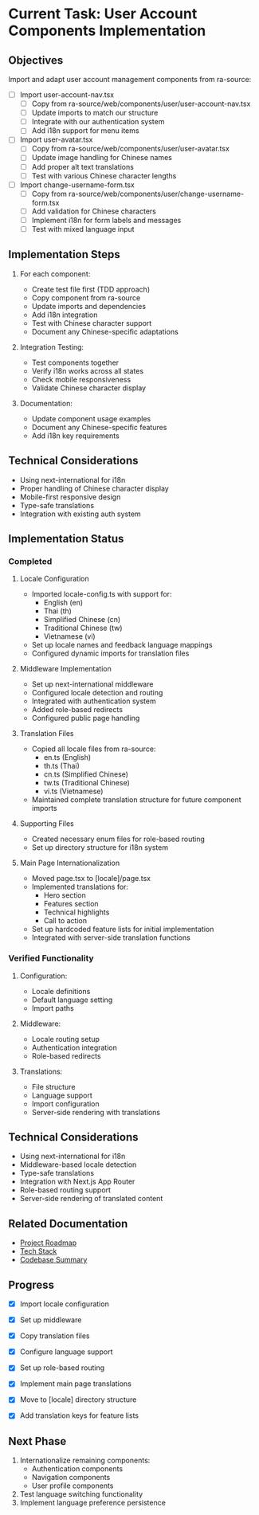 # Current Task: User Account Components Implementation

## Objectives

Import and adapt user account management components from ra-source:

- [ ] Import user-account-nav.tsx
  - [ ] Copy from ra-source/web/components/user/user-account-nav.tsx
  - [ ] Update imports to match our structure
  - [ ] Integrate with our authentication system
  - [ ] Add i18n support for menu items
  
- [ ] Import user-avatar.tsx
  - [ ] Copy from ra-source/web/components/user/user-avatar.tsx
  - [ ] Update image handling for Chinese names
  - [ ] Add proper alt text translations
  - [ ] Test with various Chinese character lengths

- [ ] Import change-username-form.tsx
  - [ ] Copy from ra-source/web/components/user/change-username-form.tsx
  - [ ] Add validation for Chinese characters
  - [ ] Implement i18n for form labels and messages
  - [ ] Test with mixed language input

## Implementation Steps

1. For each component:
   - Create test file first (TDD approach)
   - Copy component from ra-source
   - Update imports and dependencies
   - Add i18n integration
   - Test with Chinese character support
   - Document any Chinese-specific adaptations

2. Integration Testing:
   - Test components together
   - Verify i18n works across all states
   - Check mobile responsiveness
   - Validate Chinese character display

3. Documentation:
   - Update component usage examples
   - Document any Chinese-specific features
   - Add i18n key requirements

## Technical Considerations

- Using next-international for i18n
- Proper handling of Chinese character display
- Mobile-first responsive design
- Type-safe translations
- Integration with existing auth system

## Implementation Status

### Completed

1. Locale Configuration

   - Imported locale-config.ts with support for:
     - English (en)
     - Thai (th)
     - Simplified Chinese (cn)
     - Traditional Chinese (tw)
     - Vietnamese (vi)
   - Set up locale names and feedback language mappings
   - Configured dynamic imports for translation files

2. Middleware Implementation

   - Set up next-international middleware
   - Configured locale detection and routing
   - Integrated with authentication system
   - Added role-based redirects
   - Configured public page handling

3. Translation Files

   - Copied all locale files from ra-source:
     - en.ts (English)
     - th.ts (Thai)
     - cn.ts (Simplified Chinese)
     - tw.ts (Traditional Chinese)
     - vi.ts (Vietnamese)
   - Maintained complete translation structure for future component imports

4. Supporting Files

   - Created necessary enum files for role-based routing
   - Set up directory structure for i18n system

5. Main Page Internationalization
   - Moved page.tsx to [locale]/page.tsx
   - Implemented translations for:
     - Hero section
     - Features section
     - Technical highlights
     - Call to action
   - Set up hardcoded feature lists for initial implementation
   - Integrated with server-side translation functions

### Verified Functionality

1. Configuration:

   - Locale definitions
   - Default language setting
   - Import paths

2. Middleware:

   - Locale routing setup
   - Authentication integration
   - Role-based redirects

3. Translations:
   - File structure
   - Language support
   - Import configuration
   - Server-side rendering with translations

## Technical Considerations

- Using next-international for i18n
- Middleware-based locale detection
- Type-safe translations
- Integration with Next.js App Router
- Role-based routing support
- Server-side rendering of translated content

## Related Documentation

- [Project Roadmap](./projectRoadmap.md)
- [Tech Stack](./techStack.md)
- [Codebase Summary](./codebaseSummary.md)

## Progress

- [x] Import locale configuration
- [x] Set up middleware
- [x] Copy translation files
- [x] Configure language support
- [x] Set up role-based routing
- [x] Implement main page translations
- [x] Move to [locale] directory structure
- [x] Add translation keys for feature lists


## Next Phase

1. Internationalize remaining components:
   - Authentication components
   - Navigation components
   - User profile components
2. Test language switching functionality
3. Implement language preference persistence
